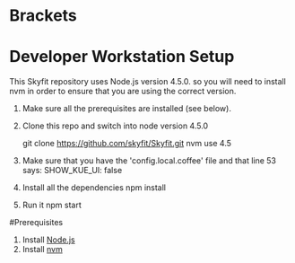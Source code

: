 # Brackets

  
# Developer Workstation Setup
This Skyfit repository uses Node.js version 4.5.0. so you will need to install nvm in order to ensure that you are using the correct version.

1. Make sure all the prerequisites are installed (see below).
2. Clone this repo and switch into node version 4.5.0

  	git clone https://github.com/skyfit/Skyfit.git
  	nvm use 4.5

3. Make sure that you have the 'config.local.coffee' file and that line 53 says:
	SHOW_KUE_UI: false
4. Install all the dependencies
	npm install
5. Run it
	npm start

#Prerequisites
1. Install [Node.js](https://docs.npmjs.com/getting-started/installing-node)
2. Install [nvm](https://github.com/creationix/nvm)
